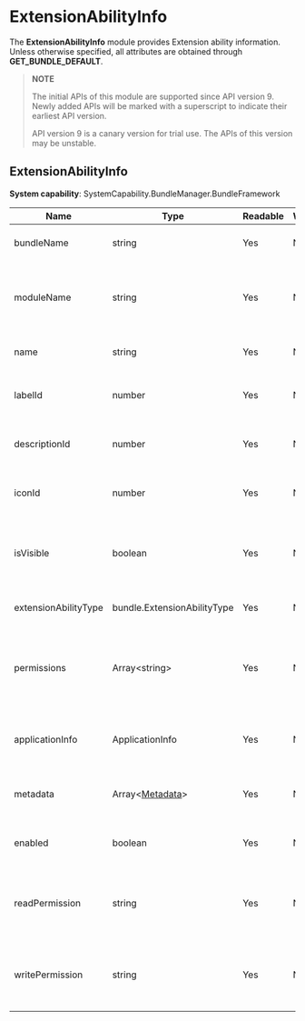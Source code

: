 # ExtensionAbilityInfo

The **ExtensionAbilityInfo** module provides Extension ability information. Unless otherwise specified, all attributes are obtained through **GET_BUNDLE_DEFAULT**.

> **NOTE**
>
> The initial APIs of this module are supported since API version 9. Newly added APIs will be marked with a superscript to indicate their earliest API version.
>
>  API version 9 is a canary version for trial use. The APIs of this version may be unstable. 

## ExtensionAbilityInfo

**System capability**: SystemCapability.BundleManager.BundleFramework

| Name                | Type                                                | Readable| Writable| Description                                              |
| -------------------- | ---------------------------------------------------- | ---- | ---- | -------------------------------------------------- |
| bundleName           | string                                               | Yes  | No  | Bundle name of the application.                                          |
| moduleName           | string                                               | Yes  | No  | Name of the HAP file to which the Extension ability belongs.                 |
| name                 | string                                               | Yes  | No  | Name of the Extension ability.                              |
| labelId              | number                                               | Yes  | No  | Label ID of the Extension ability.                          |
| descriptionId        | number                                               | Yes  | No  | Description ID of the Extension ability.                          |
| iconId               | number                                               | Yes  | No  | Icon ID of the Extension ability.                          |
| isVisible            | boolean                                              | Yes  | No  | Whether the Extension ability can be called by other applications.        |
| extensionAbilityType | bundle.ExtensionAbilityType                          | Yes  | No  | Type of the Extension ability.                              |
| permissions          | Array\<string>                                       | Yes  | No  | Permissions required for other applications to call the Extension ability.|
| applicationInfo      | ApplicationInfo | Yes  | No  | Application information of the Extension ability.                                |
| metadata             | Array\<[Metadata](js-apis-bundle-Metadata.md)>       | Yes  | No  | Metadata of the Extension ability.                          |
| enabled              | boolean                                              | Yes  | No  | Whether the Extension ability is enabled.                          |
| readPermission       | string                                               | Yes  | No  | Permission required for reading data from the Extension ability.                |
| writePermission      | string                                               | Yes  | No  | Permission required for writing data to the Extension ability.                |
